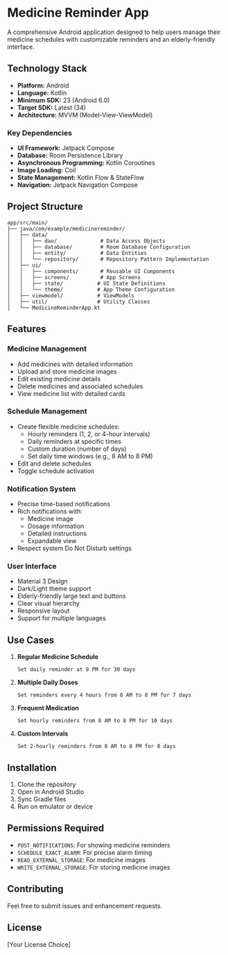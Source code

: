 # Medicine Reminder App

A comprehensive Android application designed to help users manage their medicine schedules with customizable reminders and an elderly-friendly interface.

## Technology Stack

- **Platform:** Android
- **Language:** Kotlin
- **Minimum SDK:** 23 (Android 6.0)
- **Target SDK:** Latest (34)
- **Architecture:** MVVM (Model-View-ViewModel)

### Key Dependencies

- **UI Framework:** Jetpack Compose
- **Database:** Room Persistence Library
- **Asynchronous Programming:** Kotlin Coroutines
- **Image Loading:** Coil
- **State Management:** Kotlin Flow & StateFlow
- **Navigation:** Jetpack Navigation Compose

## Project Structure

```
app/src/main/
├── java/com/example/medicinereminder/
│   ├── data/
│   │   ├── dao/              # Data Access Objects
│   │   ├── database/         # Room Database Configuration
│   │   ├── entity/           # Data Entities
│   │   └── repository/       # Repository Pattern Implementation
│   ├── ui/
│   │   ├── components/       # Reusable UI Components
│   │   ├── screens/          # App Screens
│   │   ├── state/           # UI State Definitions
│   │   └── theme/           # App Theme Configuration
│   ├── viewmodel/           # ViewModels
│   ├── util/                # Utility Classes
│   └── MedicineReminderApp.kt
```

## Features

### Medicine Management
- Add medicines with detailed information
- Upload and store medicine images
- Edit existing medicine details
- Delete medicines and associated schedules
- View medicine list with detailed cards

### Schedule Management
- Create flexible medicine schedules:
  - Hourly reminders (1, 2, or 4-hour intervals)
  - Daily reminders at specific times
  - Custom duration (number of days)
  - Set daily time windows (e.g., 8 AM to 8 PM)
- Edit and delete schedules
- Toggle schedule activation

### Notification System
- Precise time-based notifications
- Rich notifications with:
  - Medicine image
  - Dosage information
  - Detailed instructions
  - Expandable view
- Respect system Do Not Disturb settings

### User Interface
- Material 3 Design
- Dark/Light theme support
- Elderly-friendly large text and buttons
- Clear visual hierarchy
- Responsive layout
- Support for multiple languages

## Use Cases

1. **Regular Medicine Schedule**
   ```
   Set daily reminder at 9 PM for 30 days
   ```

2. **Multiple Daily Doses**
   ```
   Set reminders every 4 hours from 8 AM to 8 PM for 7 days
   ```

3. **Frequent Medication**
   ```
   Set hourly reminders from 8 AM to 8 PM for 10 days
   ```

4. **Custom Intervals**
   ```
   Set 2-hourly reminders from 8 AM to 8 PM for 8 days
   ```

## Installation

1. Clone the repository
2. Open in Android Studio
3. Sync Gradle files
4. Run on emulator or device

## Permissions Required

- `POST_NOTIFICATIONS`: For showing medicine reminders
- `SCHEDULE_EXACT_ALARM`: For precise alarm timing
- `READ_EXTERNAL_STORAGE`: For medicine images
- `WRITE_EXTERNAL_STORAGE`: For storing medicine images

## Contributing

Feel free to submit issues and enhancement requests.

## License

[Your License Choice]
